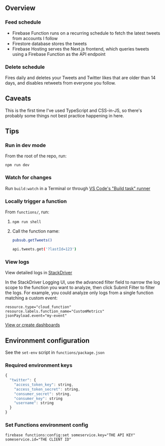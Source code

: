 ## Overview

### Feed schedule

- Firebase Function runs on a recurring schedule to fetch the latest tweets from accounts I follow
- Firestore database stores the tweets
- Firebase Hosting serves the Next.js frontend, which queries tweets using a Firebase Function as the API endpoint

### Delete schedule

Fires daily and deletes your Tweets and Twitter likes that are older than 14 days, and disables retweets from everyone you follow.

## Caveats

This is the first time I've used TypeScript and CSS-in-JS, so there's probably some things not best practice happening in here.

## Tips

### Run in dev mode

From the root of the repo, run:

```
npm run dev
```

### Watch for changes

Run `build:watch` in a Terminal or through [VS Code's "Build task" runner](https://code.visualstudio.com/docs/typescript/typescript-compiling#_step-2-run-the-typescript-build)

### Locally trigger a function

From `functions/`, run:

1. `npm run shell`
1. Call the function name:

   ```sh
   pubsub.getTweets()
   ```

   ```sh
   api.tweets.get('?lastId=123')
   ```

### View logs

View detailed logs in [StackDriver](https://console.cloud.google.com/project/_/logs?service=cloudfunctions.googleapis.com&advancedFilter=resource.type%3D%22cloud_function%22%0A)

In the StackDriver Logging UI, use the advanced filter field to narrow the log scope to the function you want to analyze, then click Submit Filter to filter the logs. For example, you could analyze only logs from a single function matching a custom event:

```
resource.type="cloud_function"
resource.labels.function_name="CustomMetrics"
jsonPayload.event="my-event"
```

[View or create dashboards](https://console.cloud.google.com/monitoring/dashboards)

## Environment configuration

See the `set-env` script in `functions/package.json`

### Required environment keys

```js
{
  "twitter": {
    "access_token_key": string,
    "access_token_secret": string,
    "consumer_secret": string,
    "consumer_key": string
    "username": string
  }
}
```

### Set Functions environment config

```
firebase functions:config:set someservice.key="THE API KEY" someservice.id="THE CLIENT ID"
```
